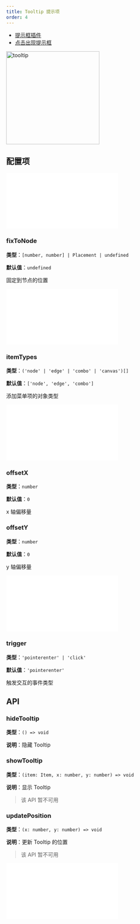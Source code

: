 ```yaml
---
title: Tooltip 提示项
order: 4
---
```


- [提示框插件](/examples/tool/tooltip/#tooltipPlugin)
- [点击出现提示框](/examples/tool/tooltip/#tooltipClick)

<img alt="tooltip" src="https://mdn.alipayobjects.com/huamei_qa8qxu/afts/img/A*-3OpQKiCgHwAAAAAAAAAAAAADmJ7AQ/original" height='250'/>

## 配置项

<embed src="../../common/IPluginBaseConfig.zh.md"></embed>

### fixToNode

**类型**：`[number, number] | Placement | undefined`

**默认值**：`undefined`

固定到节点的位置

<embed src="../../common/PluginGetContent.zh.md"></embed>

### itemTypes

**类型**：`('node' | 'edge' | 'combo' | 'canvas')[]`

**默认值**：`['node', 'edge', 'combo']`

添加菜单项的对象类型

<embed src="../../common/PluginLoadingContent.zh.md"></embed>

### offsetX

**类型**：`number`

**默认值**：`0`

x 轴偏移量

### offsetY

**类型**：`number`

**默认值**：`0`

y 轴偏移量

<embed src="../../common/PluginShouldBegin.zh.md"></embed>

### trigger

**类型**：`'pointerenter' | 'click'`

**默认值**：`'pointerenter'`

触发交互的事件类型

## API

### hideTooltip

**类型**：`() => void`

**说明**：隐藏 Tooltip

### showTooltip

**类型**：`(item: Item, x: number, y: number) => void`

**说明**：显示 Tooltip

> 该 API 暂不可用

### updatePosition

**类型**：`(x: number, y: number) => void`

**说明**：更新 Tooltip 的位置

> 该 API 暂不可用

<embed src="../../common/PluginAPIDestroy.zh.md"></embed>
